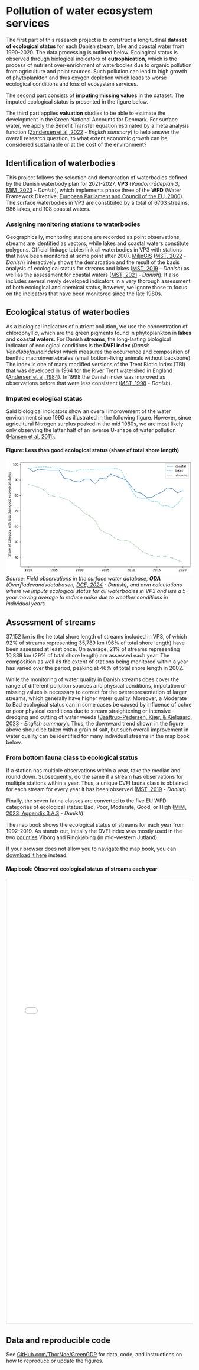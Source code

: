 # Pollution of water ecosystem services
The first part of this research project is to construct a longitudinal **dataset of ecological status** for each Danish stream, lake and coastal water from 1990-2020. The data processing is outlined below. Ecological status is observed through biological indicators of **eutrophication**, which is the process of nutrient over-enrichment of waterbodies due to organic pollution from agriculture and point sources. Such pollution can lead to high growth of phytoplankton and thus oxygen depletion which leads to worse ecological conditions and loss of ecosystem services.

The second part consists of **imputing missing values** in the dataset. The imputed ecological status is presented in the figure below.

The third part applies **valuation** studies to be able to estimate the development in the Green National Accounts for Denmark. For surface water, we apply the Benefit Transfer equation estimated by a meta analysis function ([Zandersen et al, 2022](https://dce.au.dk/udgivelser/vr/nr-451-500/abstracts/no-486-socio-economic-benefits-of-improved-water-quality-development-and-use-of-meta-analysis-function-for-benefit-transfer) - *English summary*) to help answer the overall research question, to what extent economic growth can be considered sustainable or at the cost of the environment?

## Identification of waterbodies
This project follows the selection and demarcation of waterbodies defined by the Danish waterbody plan for 2021-2027, **VP3** (*Vandområdeplan 3*, [MiM, 2023](https://mst.dk/erhverv/rent-miljoe-og-sikker-forsyning/vandmiljoe/vandomraadeplaner/overblik-vandomraadeplanerne-2021-2027) - *Danish*), which implements phase three of the **WFD** (Water Framework Directive, [European Parliament and Council of the EU, 2000](https://environment.ec.europa.eu/topics/water/water-framework-directive_en)). The surface waterbodies in VP3 are constituted by a total of 6703 streams, 986 lakes, and 108 coastal waters.

### Assigning monitoring stations to waterbodies
Geographically, monitoring stations are recorded as point observations, streams are identified as vectors, while lakes and coastal waters constitute polygons. Official linkage tables link all waterbodies in VP3 with stations that have been monitored at some point after 2007. [MiljøGIS](https://miljoegis.mim.dk/spatialmap?profile=vandrammedirektiv3-2022) ([MST, 2022](https://miljoegis.mim.dk/spatialmap?profile=vandrammedirektiv3-2022) - *Danish*) interactively shows the demarcation and the result of the basis analysis of ecological status for streams and lakes ([MST, 2019](https://mst.dk/erhverv/rent-miljoe-og-sikker-forsyning/vandmiljoe/vandomraadeplaner/overblik-vandomraadeplanerne-2021-2027/basisanalysen-2021-2027) - *Danish*) as well as the assessment for coastal waters ([MST, 2021](https://mst.dk/erhverv/rent-miljoe-og-sikker-forsyning/vandmiljoe/vandomraadeplaner/overblik-vandomraadeplanerne-2021-2027/tilstandsvurderinger-2021) - *Danish*). It also includes several newly developed indicators in a very thorough assessment of both ecological and chemical status, however, we ignore those to focus on the indicators that have been monitored since the late 1980s.

## Ecological status of waterbodies
As a biological indicators of nutrient pollution, we use the concentration of chlorophyll *a*, which are the green pigments found in phytoplankton in **lakes** and **coastal waters**. For Danish **streams**, the long-lasting biological indicator of ecological conditions is the **DVFI index** *(Dansk Vandløbsfaunaindeks)* which measures the occurrence and composition of benthic macroinvertebrates (small bottom-living animals without backbone). The index is one of many modified versions of the Trent Biotic Index (TBI) that was developed in 1964 for the River Trent watershed in England ([Andersen et al, 1984](https://www.sciencedirect.com/science/article/abs/pii/0043135484900629)). In 1998 the Danish index was improved as observations before that were less consistent ([MST, 1998](https://www2.mst.dk/udgiv/Publikationer/1998/87-7810-995-7/pdf/87-7810-995-7.PDF) - *Danish*).

### Imputed ecological status
Said biological indicators show an overall improvement of the water environment since 1990 as illustrated in the following figure. However, since agricultural Nitrogen surplus peaked in the mid 1980s, we are most likely only observing the latter half of an inverse U-shape of water pollution ([Hansen et al, 2011](https://doi.org/10.1021/es102334u)).

#### Figure: Less than good ecological status (share of total shore length)
![Imputed ecological status](https://github.com/thornoe/GreenGDP/blob/master/gis/output/all_eco_imp_LessThanGood_MA.png?raw=true)
*Source: Field observations in the surface water database, **ODA** (Overfladevandsdatabasen, [DCE, 2024](https://odaforalle.au.dk) - Danish), and own calculations where we impute ecological status for all waterbodies in VP3 and use a 5-year moving average to reduce noise due to weather conditions in individual years.*

## Assessment of streams
37,152 km is the he total shore length of streams included in VP3, of which 92% of streams representing 35,789 km (96% of total shore length) have been assessed at least once. On average, 21% of streams representing 10,839 km (29% of total shore length) are assessed each year. The composition as well as the extent of stations being monitored within a year has varied over the period, peaking at 46% of total shore length in 2002.

While the monitoring of water quality in Danish streams does cover the range of different pollution sources and physical conditions, imputation of missing values is necessary to correct for the overrepresentation of larger streams, which generally have higher water quality. Moreover, a Moderate to Bad ecological status can in some cases be caused by influence of ochre or poor physical conditions due to stream straightening or intensive dredging and cutting of water weeds ([Baattrup-Pedersen, Kjær, & Kjelgaard, 2023](https://dce.au.dk/fileadmin/dce.au.dk/Udgivelser/Videnskabelige_rapporter_500-599/SR561.pdf) - *English summary*). Thus, the downward trend shown in the figure above should be taken with a grain of salt, but such overall improvement in water quality can be identified for many individual streams in the map book below.

### From bottom fauna class to ecological status
If a station has multiple observations within a year, take the median and round down. Subsequently, do the same if a stream has observations for multiple stations within a year. Thus, a unique DVFI fauna class is obtained for each stream for every year it has been observed ([MST, 2019](https://www2.mst.dk/Udgiv/publikationer/2019/12/978-87-7038-144-4.pdf) - *Danish*).

Finally, the seven fauna classes are converted to the five EU WFD categories of ecological status: Bad, Poor, Moderate, Good, or High ([MiM, 2023, Appendix 3.A.3](https://retsinformation.dk/eli/lta/2023/792#ideb82802c-8d71-4685-8263-5ed3e3977cfc) - *Danish*).

The map book shows the ecological status of streams for each year from 1992-2019. As stands out, initially the DVFI index was mostly used in the two [counties](https://en.wikipedia.org/wiki/Counties_of_Denmark) Viborg and Ringkjøbing (in mid-western Jutland).

If your browser does not allow you to navigate the map book, you can [download it here](https://github.com/thornoe/GreenGDP/raw/master/gis/output/streams.pdf) instead.

#### Map book: Observed ecological status of streams each year
<iframe src="//www.slideshare.net/slideshow/embed_code/key/vafjNGN9GUGLOm" width="900" height="1200" frameborder="0" marginwidth="0" marginheight="0" scrolling="no" style="border:1px solid #CCC; border-width:1px; margin-bottom:1px; max-width: 100%; max-height: 100%;" allowfullscreen> </iframe>

## Data and reproducible code
See [GitHub.com/ThorNoe/GreenGDP](https://github.com/ThorNoe/GreenGDP) for data, code, and instructions on how to reproduce or update the figures.